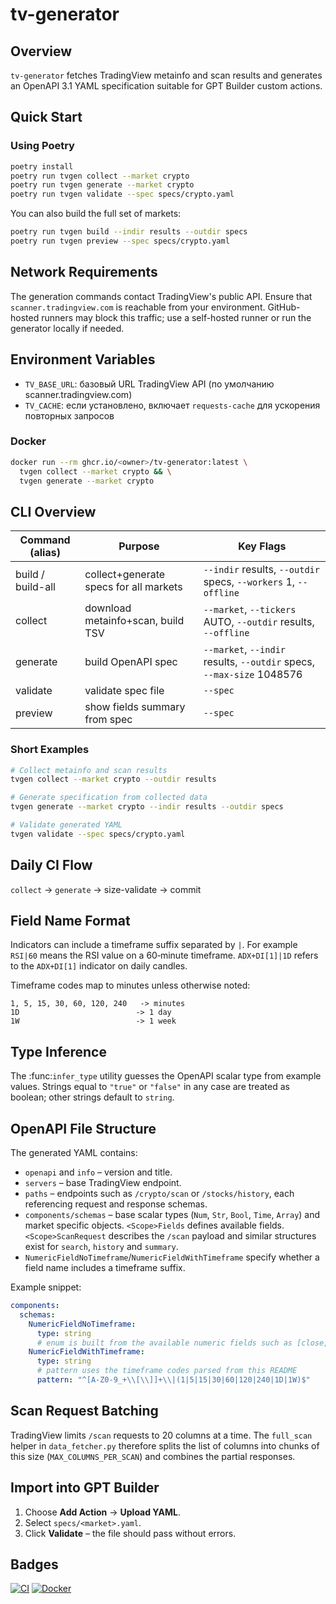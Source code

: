 # tv-generator

## Overview

`tv-generator` fetches TradingView metainfo and scan results and generates an OpenAPI 3.1 YAML specification suitable for GPT Builder custom actions.

## Quick Start

### Using Poetry
```bash
poetry install
poetry run tvgen collect --market crypto
poetry run tvgen generate --market crypto
poetry run tvgen validate --spec specs/crypto.yaml
```
You can also build the full set of markets:
```bash
poetry run tvgen build --indir results --outdir specs
poetry run tvgen preview --spec specs/crypto.yaml
```

## Network Requirements
The generation commands contact TradingView's public API. Ensure that `scanner.tradingview.com` is reachable from your environment. GitHub-hosted runners may block this traffic; use a self-hosted runner or run the generator locally if needed.

## Environment Variables
- `TV_BASE_URL`: базовый URL TradingView API (по умолчанию scanner.tradingview.com)
- `TV_CACHE`: если установлено, включает `requests-cache` для ускорения повторных запросов

### Docker
```bash
docker run --rm ghcr.io/<owner>/tv-generator:latest \
  tvgen collect --market crypto && \
  tvgen generate --market crypto
```

## CLI Overview
| Command (alias) | Purpose                                       | Key Flags |
|-----------------|-----------------------------------------------|-----------|
| build / build-all | collect+generate specs for all markets        | `--indir` results, `--outdir` specs, `--workers` 1, `--offline` |
| collect         | download metainfo+scan, build TSV             | `--market`, `--tickers` AUTO, `--outdir` results, `--offline` |
| generate        | build OpenAPI spec                            | `--market`, `--indir` results, `--outdir` specs, `--max-size` 1048576 |
| validate        | validate spec file                            | `--spec` |
| preview         | show fields summary from spec                 | `--spec` |

### Short Examples
```bash
# Collect metainfo and scan results
tvgen collect --market crypto --outdir results

# Generate specification from collected data
tvgen generate --market crypto --indir results --outdir specs

# Validate generated YAML
tvgen validate --spec specs/crypto.yaml
```

## Daily CI Flow
`collect` → `generate` → size-validate → commit

## Field Name Format
Indicators can include a timeframe suffix separated by `|`. For example `RSI|60` means the RSI value on a 60‑minute timeframe. `ADX+DI[1]|1D` refers to the `ADX+DI[1]` indicator on daily candles.

Timeframe codes map to minutes unless otherwise noted:
```
1, 5, 15, 30, 60, 120, 240   -> minutes
1D                          -> 1 day
1W                          -> 1 week
```

## Type Inference
The :func:`infer_type` utility guesses the OpenAPI scalar type from example
values. Strings equal to ``"true"`` or ``"false"`` in any case are treated as
boolean; other strings default to ``string``.

## OpenAPI File Structure
The generated YAML contains:
- `openapi` and `info` – version and title.
- `servers` – base TradingView endpoint.
- `paths` – endpoints such as `/crypto/scan` or `/stocks/history`, each referencing request and response schemas.
- `components/schemas` – base scalar types (`Num`, `Str`, `Bool`, `Time`, `Array`) and market specific objects. `<Scope>Fields` defines available fields. `<Scope>ScanRequest` describes the `/scan` payload and similar structures exist for `search`, `history` and `summary`.
- `NumericFieldNoTimeframe`/`NumericFieldWithTimeframe` specify whether a field name includes a timeframe suffix.

Example snippet:
```yaml
components:
  schemas:
    NumericFieldNoTimeframe:
      type: string
      # enum is built from the available numeric fields such as [close, volume, ...]
    NumericFieldWithTimeframe:
      type: string
      # pattern uses the timeframe codes parsed from this README
      pattern: "^[A-Z0-9_+\\[\\]]+\\|(1|5|15|30|60|120|240|1D|1W)$"
```

## Scan Request Batching
TradingView limits `/scan` requests to 20 columns at a time. The
`full_scan` helper in `data_fetcher.py` therefore splits the list of
columns into chunks of this size (`MAX_COLUMNS_PER_SCAN`) and combines
the partial responses.

## Import into GPT Builder
1. Choose **Add Action** → **Upload YAML**.
2. Select `specs/<market>.yaml`.
3. Click **Validate** – the file should pass without errors.

## Badges
[![CI](https://github.com/<owner>/tv-generator/actions/workflows/ci.yml/badge.svg)](https://github.com/<owner>/tv-generator/actions/workflows/ci.yml)
[![Docker](https://img.shields.io/badge/docker-ghcr.io/<owner>/tv-generator-blue)](https://github.com/<owner>/tv-generator/pkgs/container/tv-generator)
